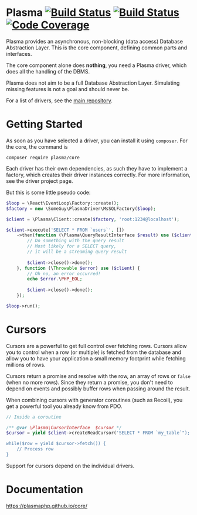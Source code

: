 # Plasma [![Build Status](https://travis-ci.org/PlasmaPHP/core.svg?branch=master)](https://travis-ci.org/PlasmaPHP/core) [![Build Status](https://scrutinizer-ci.com/g/PlasmaPHP/core/badges/build.png?b=master)](https://scrutinizer-ci.com/g/PlasmaPHP/core/build-status/master) [![Code Coverage](https://scrutinizer-ci.com/g/PlasmaPHP/core/badges/coverage.png?b=master)](https://scrutinizer-ci.com/g/PlasmaPHP/core/?branch=master)

Plasma provides an asynchronous, non-blocking (data access) Database Abstraction Layer. This is the core component, defining common parts and interfaces.

The core component alone does __nothing__, you need a Plasma driver, which does all the handling of the DBMS.

Plasma does not aim to be a full Database Abstraction Layer. Simulating missing features is not a goal and should never be.

For a list of drivers, see the [main repository](https://github.com/PlasmaPHP/plasma).

# Getting Started
As soon as you have selected a driver, you can install it using `composer`. For the core, the command is

```
composer require plasma/core
```

Each driver has their own dependencies, as such they have to implement a factory, which creates their driver instances correctly. For more information, see the driver project page.

But this is some little pseudo code:

```php
$loop = \React\EventLoop\Factory::create();
$factory = new \SomeGuy\PlasmaDriver\MsSQLFactory($loop);

$client = \Plasma\Client::create($factory, 'root:1234@localhost');

$client->execute('SELECT * FROM `users`', [])
    ->then(function (\Plasma\QueryResultInterface $result) use ($client) {
        // Do something with the query result
        // Most likely for a SELECT query,
        // it will be a streaming query result
        
        $client->close()->done();
    }, function (\Throwable $error) use ($client) {
        // Oh no, an error occurred!
        echo $error.\PHP_EOL;
        
        $client->close()->done();
    });

$loop->run();
```

# Cursors
Cursors are a powerful to get full control over fetching rows.
Cursors allow you to control when a row (or multiple) is fetched from the database and allow you to have your application a small memory footprint while fetching millions of rows.

Cursors return a promise and resolve with the row, an array of rows or `false` (when no more rows).
Since they return a promise, you don't need to depend on events and possibly buffer rows when passing around the result.

When combining cursors with generator coroutines (such as Recoil), you get a powerful tool you already know from PDO.

```php
// Inside a coroutine

/** @var \Plasma\CursorInterface  $cursor */
$cursor = yield $client->createReadCursor('SELECT * FROM `my_table`");

while($row = yield $cursor->fetch()) {
    // Process row
}
```

Support for cursors depend on the individual drivers.

# Documentation
https://plasmaphp.github.io/core/
